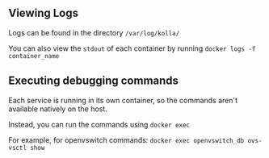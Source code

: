 ## Viewing Logs

Logs can be found in the directory `/var/log/kolla/`

You can also view the `stdout` of each container by running `docker logs -f container_name`

## Executing debugging commands

Each service is running in its own container, so the commands aren't available natively on the host.

Instead, you can run the commands using `docker exec`

For example, for openvswitch commands: `docker exec openvswitch_db ovs-vsctl show`